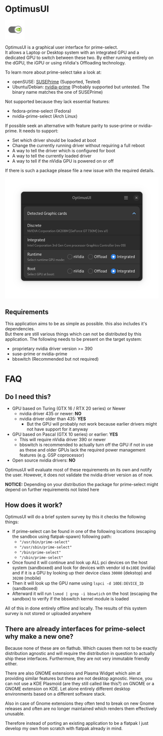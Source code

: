 # OptimusUI

![OptimusUI Icon](https://raw.githubusercontent.com/Z-Ray-Entertainment/optimus-ui/refs/heads/main/optimusui/data/screenshots/icon_small.png)

OptimusUI is a graphical user interface for prime-select.  
It allows a Laptop or Desktop system with an integrated GPU and a dedicated GPU to switch between these two. By either
running entirely on the dGPU, the iGPU or using nVidia's Offloading technology.

To learn more about prime-select take a look at:

- openSUSE: [SUSEPrime](https://github.com/openSUSE/SUSEPrime) (Supported, Tested)
- Ubuntu/Debian: [nvidia-prime](https://wiki.ubuntuusers.de/Hybrid-Grafikkarten/PRIME/) (Probably supported but
  untested. The binary name matches the one of SUSEPrime)

Not supported because they lack essential features:

- fedora-prime-select (Fedora)
- nvidia-prime-select (Arch Linux)

If possible seek an alternative with feature parity to suse-prime or nvidia-prime.
It needs to support:

- Set which driver should be loaded at boot
- Change the currently running driver without requiring a full reboot
- A way to tell the driver which is configured for boot
- A way to tell the currently loaded driver
- A way to tell if the nVidia GPU is powered on or off

If there is such a package please file a new issue with the required details.

![OptimusUI](https://raw.githubusercontent.com/Z-Ray-Entertainment/optimus-ui/refs/heads/main/optimusui/data/screenshots/optimus_ui.png)

## Requirements

This application aims to be as simple as possible. this also includes it's dependencies.  
But there are still various things which can not be distributed by this application.
The following needs to be present on the target system:

- proprietary nvidia driver version >= 390
- suse-prime or nvidia-prime
- bbswitch (Recommended but not required)

# FAQ

## Do I need this?

- GPU based on Turing (GTX 16 / RTX 20 series) or Newer
    - nvidia driver 435 or newer: **NO**
    - nvidia driver older than 435: **YES**
        - But the GPU will probably not work because earlier drivers might not have support for it anyway
- GPU based on Pascal (GTX 10 series) or earlier: **YES**
    - This will require nVidia driver 390 or newer
    - bbswitch is recommended to actually turn off the GPU if not in use as these and older GPUs lack the required power
      management features (e.g. GSP coprocessor)
- Open source nvidia drivers: **NO**

OptimusUI will evaluate most of these requirements on its own and notify the user. However, it does not validate
the nvidia driver version as of now.

**NOTICE:** Depending on your distribution the package for prime-select might depend on further requirements not listed
here

## How does it work?

OptimusUI will do a brief system survey by this it checks the following things:

- If prime-select can be found in one of the following locations (escaping the sandbox using flatpak-spawn)
  following path:
    - `"/usr/bin/prime-select"`
    - `"/usr/sbin/prime-select"`
    - `"/bin/prime-select"`
    - `"/sbin/prime-select"`
- Once found it will continue and look up ALL pci devices on the host system (sandboxed) and look for
  devices with vendor id `0x10DE` (nvidia) and if it is a GPU by looking up their device class `30000` (dekstop) and `
  30200` (mobile)
- Then it will look up the GPU name using `lspci -d 10DE:DEVICE_ID` (sandboxed)
- Afterward it will run `lsmod | grep -i bbswtich` on the host (escaping the sandbox) to verify if the bbswitch kernel
  module is loaded

All of this in done entirely offline and locally. The results of this system survey is not stored or uploaded
anywhere

## There are already interfaces for prime-select why make a new one?

Because none of these are on flathub.
Which causes them not to be exactly distribution agnostic and will require the distribution in question to actually ship
these interfaces. Furthermore, they are not very immutable friendly either.

There are also GNOME extensions and Plasma Widget which aim at providing similar features but these are not desktop
agnostic. Hence, you can not use a KDE Plasmoid (are they still called like this?) on GNOME or a GNOME extension on KDE.
Let alone entirely different desktop environments based on a different software stack.

Also in case of Gnome extensions they often tend to break on new Gnome releases and often are no longer maintained which
renders them effectively unusable.

Therefore instead of porting an existing application to be a flatpak I just develop my own from scratch with flatpak
already in mind.